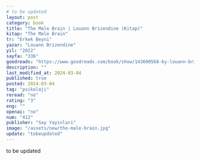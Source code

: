 ```yaml
---
# to be updated
layout: post
category: book
title: "The Male Brain | Louann Brizendine (Kitap)"
kitap: "The Male Brain"
tr: "Erkek Beyni"
yazar: "Louann Brizendine"
yil: "2022"
sayfa: "336"
goodreads: "https://www.goodreads.com/book/show/143690568-by-louann-brizendine-m-d---the-male-brain"
description: ""
last_modified_at: 2024-03-04
published: true
posted: 2024-03-04
tag: "psikoloji"
reread: "no"
rating: "3"
eng: ""
openai: "no"
num: "412"
publisher: "Say Yayinlari"
image: "/assets/new/the-male-brain.jpg"
update: "tobeupdated"
---
```


to be updated
